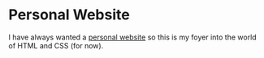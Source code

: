 # Personal Website
I have always wanted a [personal website](www.bendele.xyz) so this is my foyer into the world of HTML and CSS (for now).
